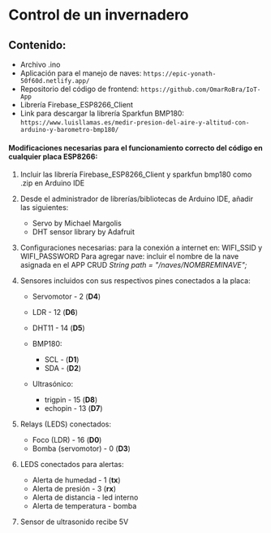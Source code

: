 # Control de un invernadero

## Contenido:

- Archivo .ino 
- Aplicación para el manejo de naves: `https://epic-yonath-50f60d.netlify.app/`
- Repositorio del código de frontend: `https://github.com/OmarRoBra/IoT-App`
- Librería Firebase_ESP8266_Client 
- Link para descargar la librería Sparkfun BMP180: `https://www.luisllamas.es/medir-presion-del-aire-y-altitud-con-arduino-y-barometro-bmp180/`

#### Modificaciones necesarias para el funcionamiento correcto del código en cualquier placa ESP8266:

1. Incluir las librería Firebase_ESP8266_Client y sparkfun bmp180 como .zip en Arduino IDE
2. Desde el administrador de librerías/bibliotecas de Arduino IDE, añadir las siguientes: 

    - Servo by Michael Margolis
    - DHT sensor library by Adafruit
3. Configuraciones necesarias:  para la conexión a internet en: WIFI_SSID y WIFI_PASSWORD
Para agregar nave: incluir el nombre de la nave  asignada en el APP CRUD 
*String path = "/naves/NOMBREMINAVE";*
4. Sensores incluidos con sus respectivos pines conectados a la placa:

    - Servomotor - 2 (**D4**)
    - LDR - 12 (**D6**)
    - DHT11 - 14 (**D5**)
    - BMP180: 

        - SCL - (**D1**)
        - SDA - (**D2**)
    - Ultrasónico:

        - trigpin - 15 (**D8**)
        - echopin - 13 (**D7**)
5. Relays (LEDS) conectados:

    - Foco (LDR) - 16 (**D0**)
    - Bomba (servomotor) - 0 (**D3**)
6. LEDS conectados para alertas:

    - Alerta de humedad - 1 (**tx**)
    - Alerta de presión - 3 (**rx**)
    - Alerta de distancia - led interno
    - Alerta de temperatura - bomba 

7. Sensor de ultrasonido recibe 5V

